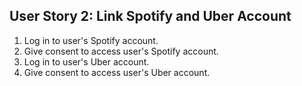 ## User Story 2: Link Spotify and Uber Account

1. Log in to user's Spotify account.
2. Give consent to access user's Spotify account.
3. Log in to user's Uber account.
4. Give consent to access user's Uber account.
